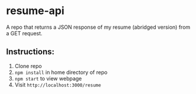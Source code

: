 # resume-api
A repo that returns a JSON response of my resume (abridged version) from a GET request.

## Instructions:
1. Clone repo
2. `npm install` in home directory of repo
3. `npm start` to view webpage
4. Visit `http://localhost:3000/resume`